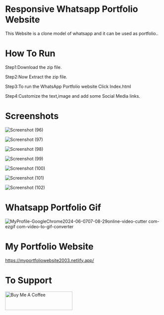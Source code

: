 # Responsive Whatsapp Portfolio Website
This Website is a clone model of whatsapp and it can be used as portfolio..

# How To Run 
Step1:Download the zip file.

Step2:Now Extract the zip file.

Step3:To run the WhatsApp Portfolio website Click Index.html

Step4:Customize the text,image and add some Social Media links.

# Screenshots 
![Screenshot (96)](https://github.com/ezhilezhil/Whatsapp-Clone-Portfolio/assets/167604422/05ead10a-1e74-4d27-97ca-4d1a8cb27b15)

![Screenshot (97)](https://github.com/ezhilezhil/Whatsapp-Clone-Portfolio/assets/167604422/bd2058f5-955c-4c93-a4bc-e6587280107d)

![Screenshot (98)](https://github.com/ezhilezhil/Whatsapp-Clone-Portfolio/assets/167604422/faf75fe5-dd6d-432f-9487-77c0d3456f48)

![Screenshot (99)](https://github.com/ezhilezhil/Whatsapp-Clone-Portfolio/assets/167604422/218ca69b-09f7-4c48-8551-82ffd37556b3)

![Screenshot (100)](https://github.com/ezhilezhil/Whatsapp-Clone-Portfolio/assets/167604422/71ab2f44-3d5b-4315-be62-558da3b8407e)

![Screenshot (101)](https://github.com/ezhilezhil/Whatsapp-Clone-Portfolio/assets/167604422/0fc8a933-0764-49ee-b3c1-1be91f2471a2)

![Screenshot (102)](https://github.com/ezhilezhil/Whatsapp-Clone-Portfolio/assets/167604422/ed5cdbff-638e-4931-b982-91a3778daca3)

# Whatsapp Portfolio Gif

![MyProfile-GoogleChrome2024-06-0707-08-29online-video-cutter com-ezgif com-video-to-gif-converter](https://github.com/ezhilezhil/Whatsapp-Clone-Portfolio/assets/167604422/5bf21d9b-f0e0-4c29-be91-40f44a3f3b82)

# My Portfolio Website
https://myportfoliowebsite2003.netlify.app/

# To Support 
<a href="https://www.buymeacoffee.com/ezhilarasu" target="_blank"><img src="https://cdn.buymeacoffee.com/buttons/v2/default-yellow.png" alt="Buy Me A Coffee" style="height: 60px !important;width: 217px !important;" ></a>

